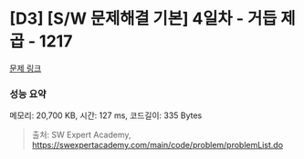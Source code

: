 # [D3] [S/W 문제해결 기본] 4일차 - 거듭 제곱 - 1217 

[문제 링크](https://swexpertacademy.com/main/code/problem/problemDetail.do?contestProbId=AV14dUIaAAUCFAYD) 

### 성능 요약

메모리: 20,700 KB, 시간: 127 ms, 코드길이: 335 Bytes



> 출처: SW Expert Academy, https://swexpertacademy.com/main/code/problem/problemList.do